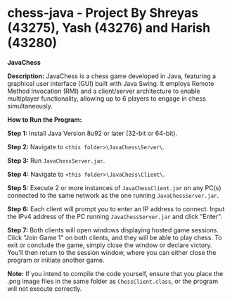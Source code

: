 # chess-java - Project By Shreyas (43275), Yash (43276) and Harish (43280)

**JavaChess**

**Description:**
JavaChess is a chess game developed in Java, featuring a graphical user interface (GUI) built with Java Swing. It employs Remote Method Invocation (RMI) and a client/server architecture to enable multiplayer functionality, allowing up to 6 players to engage in chess simultaneously.

**How to Run the Program:**

**Step 1:** Install Java Version 8u92 or later (32-bit or 64-bit).

**Step 2:** Navigate to `<this folder>\JavaChess\Server\`.

**Step 3:** Run `JavaChessServer.jar`.

**Step 4:** Navigate to `<this folder>\JavaChess\Client\`.

**Step 5:** Execute 2 or more instances of `JavaChessClient.jar` on any PC(s) connected to the same network as the one running `JavaChessServer.jar`.

**Step 6:** Each client will prompt you to enter an IP address to connect. Input the IPv4 address of the PC running `JavaChessServer.jar` and click "Enter".

**Step 7:** Both clients will open windows displaying hosted game sessions. Click "Join Game 1" on both clients, and they will be able to play chess. To exit or conclude the game, simply close the window or declare victory. You'll then return to the session window, where you can either close the program or initiate another game.

**Note:** If you intend to compile the code yourself, ensure that you place the .png image files in the same folder as `ChessClient.class`, or the program will not execute correctly.
